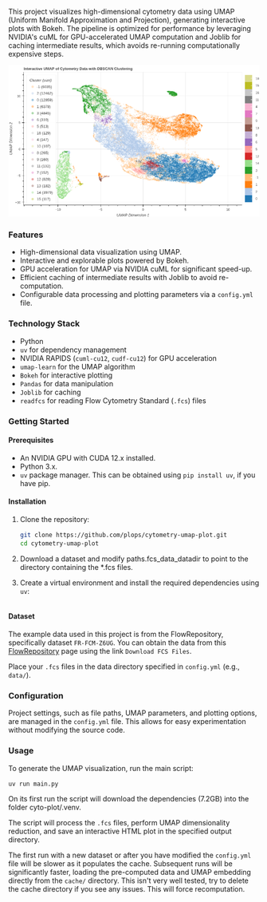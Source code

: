 This project visualizes high-dimensional cytometry data using UMAP (Uniform Manifold Approximation and Projection), generating interactive plots with Bokeh. The pipeline is optimized for performance by leveraging NVIDIA's cuML for GPU-accelerated UMAP computation and Joblib for caching intermediate results, which avoids re-running computationally expensive steps.

![Screenshot of the interactive UMAP plot](https://raw.githubusercontent.com/plops/cytometry-umap-plot/main/img/plot.png)

### Features

*   High-dimensional data visualization using UMAP.
*   Interactive and explorable plots powered by Bokeh.
*   GPU acceleration for UMAP via NVIDIA cuML for significant speed-up.
*   Efficient caching of intermediate results with Joblib to avoid re-computation.
*   Configurable data processing and plotting parameters via a `config.yml` file.

### Technology Stack

*   Python
*   `uv` for dependency management
*   NVIDIA RAPIDS (`cuml-cu12`, `cudf-cu12`) for GPU acceleration
*   `umap-learn` for the UMAP algorithm
*   `Bokeh` for interactive plotting
*   `Pandas` for data manipulation
*   `Joblib` for caching
*   `readfcs` for reading Flow Cytometry Standard (`.fcs`) files

### Getting Started

#### Prerequisites

*   An NVIDIA GPU with CUDA 12.x installed.
*   Python 3.x.
*   `uv` package manager. This can be obtained using `pip install uv`, if you have pip.

#### Installation

1.  Clone the repository:
    ```bash
    git clone https://github.com/plops/cytometry-umap-plot.git
    cd cytometry-umap-plot
    ```

2. Download a dataset and modify paths.fcs_data_datadir to point to the directory containing the *.fcs files. 

3.  Create a virtual environment and install the required dependencies using `uv`:
    ```bash
    
    ```

#### Dataset

The example data used in this project is from the FlowRepository, specifically dataset `FR-FCM-Z6UG`. You can obtain the data from this [FlowRepository](http://flowrepository.org/id/FR-FCM-Z6UG) page using the link `Download FCS Files`.

Place your `.fcs` files in the data directory specified in `config.yml` (e.g., `data/`).

### Configuration

Project settings, such as file paths, UMAP parameters, and plotting options, are managed in the `config.yml` file. This allows for easy experimentation without modifying the source code.

### Usage

To generate the UMAP visualization, run the main script:

```bash
uv run main.py
```

On its first run the script will download the dependencies (7.2GB) into the folder cyto-plot/.venv. 

The script will process the `.fcs` files, perform UMAP dimensionality reduction, and save an interactive HTML plot in the specified output directory.

The first run with a new dataset or after you have modified the
`config.yml` file will be slower as it populates the cache. Subsequent
runs will be significantly faster, loading the pre-computed data and
UMAP embedding directly from the `cache/` directory. This isn't very
well tested, try to delete the cache directory if you see any
issues. This will force recomputation.
